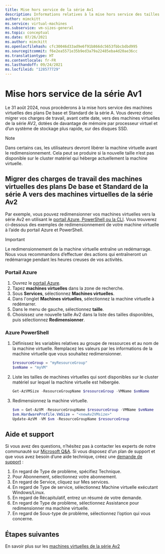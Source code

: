 ```yaml
---
title: Mise hors service de la série Av1
description: Informations relatives à la mise hors service des tailles de machines virtuelles de la série AV1.
author: mimckitt
ms.service: virtual-machines
ms.subservice: vm-sizes-general
ms.topic: conceptual
ms.date: 07/26/2021
ms.author: mimckitt
ms.openlocfilehash: cfc30046d33ad9e6f91b866dc5653fbbcbdbd995
ms.sourcegitcommit: f6e2ea5571e35b9ed3a79a22485eba4d20ae36cc
ms.translationtype: HT
ms.contentlocale: fr-FR
ms.lasthandoff: 09/24/2021
ms.locfileid: "128577729"
---
```

# <a name="av1-series-retirement"></a>Mise hors service de la série Av1

Le 31 août 2024, nous procèderons à la mise hors service des machines virtuelles des plans De base et Standard de la série A. Vous devrez donc migrer vos charges de travail, avant cette date, vers des machines virtuelles de la série AV2, dotées de davantage de mémoire par processeur virtuel et d’un système de stockage plus rapide, sur des disques SSD.

> [!NOTE]
> Dans certains cas, les utilisateurs devront libérer la machine virtuelle avant le redimensionnement. Cela peut se produire si la nouvelle taille n’est pas disponible sur le cluster matériel qui héberge actuellement la machine virtuelle.


## <a name="migrate-workloads-from-basic-and-standard-a-series-vms-to-av2-series-vms"></a>Migrer des charges de travail des machines virtuelles des plans De base et Standard de la série A vers des machines virtuelles de la série Av2 

Par exemple, vous pouvez redimensionner vos machines virtuelles vers la série Av2 en utilisant le [portail Azure, PowerShell ou la CLI](resize-vm.md). Vous trouverez ci-dessous des exemples de redimensionnement de votre machine virtuelle à l’aide du portail Azure et PowerShell. 

> [!IMPORTANT]
> Le redimensionnement de la machine virtuelle entraîne un redémarrage. Nous vous recommandons d’effectuer des actions qui entraîneront un redémarrage pendant les heures creuses de vos activités. 

### <a name="azure-portal"></a>Portail Azure 
1. Ouvrez le [portail Azure](https://portal.azure.com).
1. Tapez **machines virtuelles** dans la zone de recherche.
1. Sous **Services**, sélectionnez **Machines virtuelles**.
1. Dans l'onglet **Machines virtuelles**, sélectionnez la machine virtuelle à redémarrer.
1. Dans le menu de gauche, sélectionnez **taille**.
1. Choisissez une nouvelle taille Av2 dans la liste des tailles disponibles, puis sélectionnez **Redimensionner**.

### <a name="azure-powershell"></a>Azure PowerShell
1. Définissez les variables relatives au groupe de ressources et au nom de la machine virtuelle. Remplacez les valeurs par les informations de la machine virtuelle que vous souhaitez redimensionner. 

    ```powershell
    $resourceGroup = "myResourceGroup"
    $vmName = "myVM"
    ```
2. Liste les tailles de machines virtuelles qui sont disponibles sur le cluster matériel sur lequel la machine virtuelle est hébergée.

    ```powershell
    Get-AzVMSize -ResourceGroupName $resourceGroup -VMName $vmName
    ```

3. Redimensionnez la machine virtuelle.

    ```powershell
    $vm = Get-AzVM -ResourceGroupName $resourceGroup -VMName $vmName
    $vm.HardwareProfile.VmSize = "<newAv2VMsize>"
    Update-AzVM -VM $vm -ResourceGroupName $resourceGroup
    ```

## <a name="help-and-support"></a>Aide et support

Si vous avez des questions, n’hésitez pas à contacter les experts de notre communauté sur [Microsoft Q&A](/answers/topics/azure-virtual-machines.html). Si vous disposez d’un plan de support et que vous avez besoin d’une aide technique, créez une [demande de support](https://portal.azure.com/#blade/Microsoft_Azure_Support/HelpAndSupportBlade/newsupportrequest) :

1. En regard de Type de problème, spécifiez Technique.
1. Pour Abonnement, sélectionnez votre abonnement.
1. En regard de Service, cliquez sur Mes services.
1. En regard de Type de service, sélectionnez Machine virtuelle exécutant Windows/Linux.
1. En regard de Récapitulatif, entrez un résumé de votre demande.
1. En regard de Type de problème, sélectionnez Assistance pour redimensionner ma machine virtuelle.
1. En regard de Sous-type de problème, sélectionnez l’option qui vous concerne.

## <a name="next-steps"></a>Étapes suivantes
En savoir plus sur les [machines virtuelles de la série Av2](av2-series.md)
